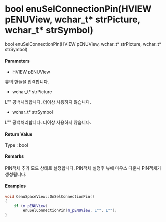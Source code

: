 # bool enuSelConnectionPin\(HVIEW pENUView, wchar\_t\* strPicture, wchar\_t\* strSymbol\)

bool enuSelConnectionPin\(HVIEW pENUView, wchar\_t\* strPicture, wchar\_t\* strSymbol\)

#### Parameters

* HVIEW pENUView

뷰의 핸들을 입력합니다.

* wchar\_t\* strPicture

L"" 공백처리합니다. 더이상 사용하지 않습니다.

* wchar\_t\* strSymbol

L"" 공백처리합니다. 더이상 사용하지 않습니다.

#### Return Value

Type : bool

#### Remarks

PIN객체 추가 모드 상태로 설정합니다. PIN객체 설정후 뷰에 마우스 다운시 PIN객체가 생성됩니다.

#### Examples

```cpp
void CenuSpaceView::OnSelConnectionPin()
{
	if (m_pENUView)
		enuSelConnectionPin(m_pENUView, L"", L"");
}
```



